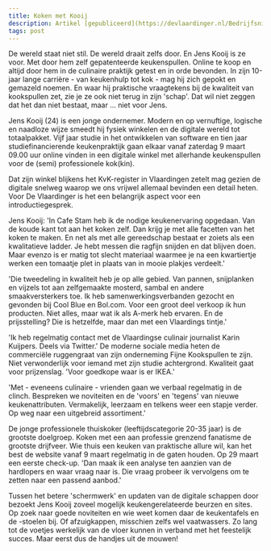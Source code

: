 ```yaml
---
title: Koken met Kooij
description: Artikel [gepubliceerd](https://devlaardinger.nl/Bedrijfsnieuws/Artikel/koken-met-kooij) op 7 maar 2013 op devlaardinger.nl over de lancering van mijn project Fijne Kookspullen.nl.
tags: post
---
```

De wereld staat niet stil. De wereld draait zelfs door. En Jens Kooij is ze voor. Met door hem zelf gepatenteerde keukenspullen. Online te koop en altijd door hem in de culinaire praktijk getest en in orde bevonden. In zijn 10-jaar lange carrière - van keukenhulp tot kok - mag hij zich gepokt en gemazeld noemen. En waar hij praktische vraagtekens bij de kwaliteit van kookspullen zet, zie je ze ook niet terug in zijn 'schap'. Dat wil niet zeggen dat het dan niet bestaat, maar ... niet voor Jens.

Jens Kooij (24) is een jonge ondernemer. Modern en op vernuftige, logische en naadloze wijze smeedt hij fysiek winkelen en de digitale wereld tot totaalpakket. Vijf jaar studie in het ontwikkelen van software en tien jaar studiefinancierende keukenpraktijk gaan elkaar vanaf zaterdag 9 maart 09.00 uur online vinden in een digitale winkel met allerhande keukenspullen voor de (semi) professionele kok(kin).

Dat zijn winkel blijkens het KvK-register in Vlaardingen zetelt mag gezien de digitale snelweg waarop we ons vrijwel allemaal bevinden een detail heten. Voor De Vlaardinger is het een belangrijk aspect voor een introductiegesprek.

Jens Kooij: 'In Cafe Stam heb ik de nodige keukenervaring opgedaan. Van de koude kant tot aan het koken zelf. Dan krijg je met alle facetten van het koken te maken. En net als met alle gereedschap bestaat er zoiets als een kwalitatieve ladder. Je hebt messen die ragfijn snijden en dat blijven doen. Maar evenzo is er matig tot slecht materiaal waarmee je na een kwartiertje werken een tomaatje plet in plaats van in mooie plakjes verdeelt.'

'Die tweedeling in kwaliteit heb je op alle gebied. Van pannen, snijplanken en vijzels tot aan zelfgemaakte mosterd, sambal en andere smaakversterkers toe. Ik heb samenwerkingsverbanden gezocht en gevonden bij Cool Blue en Bol.com. Voor een groot deel verkoop ik hun producten. Niet alles, maar wat ik als A-merk heb ervaren. En de prijsstelling? Die is hetzelfde, maar dan met een Vlaardings tintje.'

'Ik heb regelmatig contact met de Vlaardingse culinair journalist Karin Kuijpers. Deels via Twitter.' De moderne sociale media heten de commerciële ruggengraat van zijn onderneming Fijne Kookspullen te zijn. Niet verwonderlijk voor iemand met zijn studie achtergrond. Kwaliteit gaat voor prijzenslag. 'Voor goedkope waar is er IKEA.'

'Met - eveneens culinaire - vrienden gaan we verbaal regelmatig in de clinch. Bespreken we noviteiten en de 'voors' en 'tegens' van nieuwe keukenattributen. Vermakelijk, leerzaam en telkens weer een stapje verder. Op weg naar een uitgebreid assortiment.'

De jonge professionele thuiskoker (leeftijdscategorie 20-35 jaar) is de grootste doelgroep. Koken met een aan professie grenzend fanatisme de grootste drijfveer. Wie thuis een keuken van praktische allure wil, kan het best de website vanaf 9 maart regelmatig in de gaten houden. Op 29 maart een eerste check-up. 'Dan maak ik een analyse ten aanzien van de hardlopers en waar vraag naar is. Die vraag probeer ik vervolgens om te zetten naar een passend aanbod.'

Tussen het betere 'schermwerk' en updaten van de digitale schappen door bezoekt Jens Kooij zoveel mogelijk keukengerelateerde beurzen en sites. Op zoek naar goede noviteiten en wie weet komen daar de keukentafels en de -stoelen bij. Of afzuigkappen, misschien zelfs wel vaatwassers. Zo lang tot de voetjes werkelijk van de vloer kunnen in verband met het feestelijk succes. Maar eerst dus de handjes uit de mouwen!